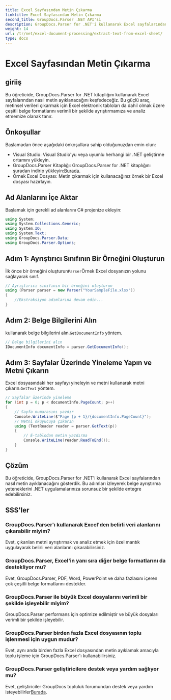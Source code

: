```yaml
---
title: Excel Sayfasından Metin Çıkarma
linktitle: Excel Sayfasından Metin Çıkarma
second_title: GroupDocs.Parser .NET API'si
description: GroupDocs.Parser for .NET'i kullanarak Excel sayfalarından nasıl metin ayıklayacağınızı öğrenin. Etkili metin çıkarma için basit adımlar.
weight: 14
url: /tr/net/excel-document-processing/extract-text-from-excel-sheet/
type: docs
---
```

# Excel Sayfasından Metin Çıkarma

## giriiş
Bu öğreticide, GroupDocs.Parser for .NET kitaplığını kullanarak Excel sayfalarından nasıl metin ayıklanacağını keşfedeceğiz. Bu güçlü araç, metinsel verileri çıkarmak için Excel elektronik tabloları da dahil olmak üzere çeşitli belge formatlarını verimli bir şekilde ayrıştırmamıza ve analiz etmemize olanak tanır.
## Önkoşullar
Başlamadan önce aşağıdaki önkoşullara sahip olduğunuzdan emin olun:
- Visual Studio: Visual Studio'yu veya uyumlu herhangi bir .NET geliştirme ortamını yükleyin.
-  GroupDocs.Parser Kitaplığı: GroupDocs.Parser for .NET kitaplığını şuradan indirip yükleyin:[Burada](https://releases.groupdocs.com/parser/net/).
- Örnek Excel Dosyası: Metin çıkarmak için kullanacağınız örnek bir Excel dosyası hazırlayın.

## Ad Alanlarını İçe Aktar
Başlamak için gerekli ad alanlarını C# projenize ekleyin:
```csharp
using System;
using System.Collections.Generic;
using System.IO;
using System.Text;
using GroupDocs.Parser.Data;
using GroupDocs.Parser.Options;
```
## Adım 1: Ayrıştırıcı Sınıfının Bir Örneğini Oluşturun
 İlk önce bir örneğini oluşturun`Parser`Örnek Excel dosyanızın yolunu sağlayarak sınıf.
```csharp
// Ayrıştırıcı sınıfının bir örneğini oluşturun
using (Parser parser = new Parser("YourSampleFile.xlsx"))
{
    //Ekstraksiyon adımlarına devam edin...
}
```
## Adım 2: Belge Bilgilerini Alın
 kullanarak belge bilgilerini alın.`GetDocumentInfo` yöntem.
```csharp
// Belge bilgilerini alın
IDocumentInfo documentInfo = parser.GetDocumentInfo();
```
## Adım 3: Sayfalar Üzerinde Yineleme Yapın ve Metni Çıkarın
 Excel dosyasındaki her sayfayı yineleyin ve metni kullanarak metni çıkarın.`GetText` yöntem.
```csharp
// Sayfalar üzerinde yineleme
for (int p = 0; p < documentInfo.PageCount; p++)
{
    // Sayfa numarasını yazdır
    Console.WriteLine($"Page {p + 1}/{documentInfo.PageCount}");
    // Metni okuyucuya çıkarın
    using (TextReader reader = parser.GetText(p))
    {
        // E-tablodan metin yazdırma
        Console.WriteLine(reader.ReadToEnd());
    }
}
```

## Çözüm
Bu öğreticide, GroupDocs.Parser for .NET'i kullanarak Excel sayfalarından nasıl metin ayıklanacağını gösterdik. Bu adımları izleyerek belge ayrıştırma yeteneklerini .NET uygulamalarınıza sorunsuz bir şekilde entegre edebilirsiniz.

## SSS'ler
### GroupDocs.Parser'ı kullanarak Excel'den belirli veri alanlarını çıkarabilir miyim?
Evet, çıkarılan metni ayrıştırmak ve analiz etmek için özel mantık uygulayarak belirli veri alanlarını çıkarabilirsiniz.
### GroupDocs.Parser, Excel'in yanı sıra diğer belge formatlarını da destekliyor mu?
Evet, GroupDocs.Parser, PDF, Word, PowerPoint ve daha fazlasını içeren çok çeşitli belge formatlarını destekler.
### GroupDocs.Parser ile büyük Excel dosyalarını verimli bir şekilde işleyebilir miyim?
GroupDocs.Parser performans için optimize edilmiştir ve büyük dosyaları verimli bir şekilde işleyebilir.
### GroupDocs.Parser birden fazla Excel dosyasının toplu işlenmesi için uygun mudur?
Evet, aynı anda birden fazla Excel dosyasından metin ayıklamak amacıyla toplu işleme için GroupDocs.Parser'ı kullanabilirsiniz.
### GroupDocs.Parser geliştiricilere destek veya yardım sağlıyor mu?
 Evet, geliştiriciler GroupDocs topluluk forumundan destek veya yardım isteyebilirler[Burada](https://forum.groupdocs.com/c/parser/17).